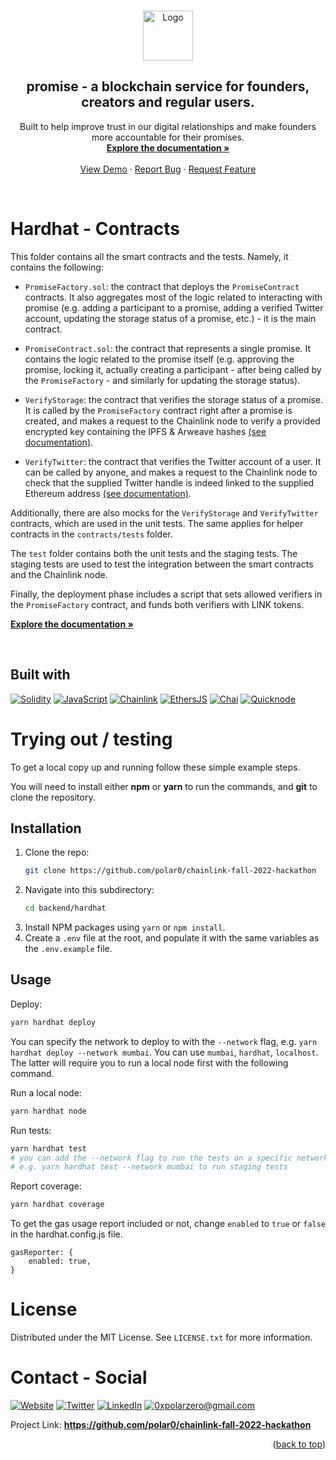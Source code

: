 <a name="readme-top"></a>

<!-- PROJECT LOGO -->
<br />
<div align="center">
  <a href="https://github.com/polar0/chainlink-fall-2022-hackathon">
    <img src="../resources/asset/logo.svg" alt="Logo" width="80" height="80">
  </a>

<h2 align="center"><b>promise</b> - a blockchain service for founders, creators and regular users.</h3>

  <p align="center">
    Built to help improve trust in our digital relationships and make founders more accountable for their promises.
    <br />
    <a href="https://docs.usepromise.xyz/"><strong>Explore the documentation »</strong></a>
    <br /><br />
    <a href="https://usepromise.xyz/">View Demo</a>
    ·
    <a href="https://github.com/polar0/chainlink-fall-2022-hackathon/tree/main/backend/hardhat/issues">Report Bug</a>
    ·
    <a href="https://github.com/polar0/chainlink-fall-2022-hackathon/tree/main/backend/hardhat/issues">Request Feature</a>
  </p>
</div>

<br />

<!-- ABOUT THE PROJECT -->

# Hardhat - Contracts

This folder contains all the smart contracts and the tests. Namely, it contains the following:

- `PromiseFactory.sol`: the contract that deploys the `PromiseContract` contracts. It also aggregates most of the logic related to interacting with promise (e.g. adding a participant to a promise, adding a verified Twitter account, updating the storage status of a promise, etc.) - it is the main contract.

- `PromiseContract.sol`: the contract that represents a single promise. It contains the logic related to the promise itself (e.g. approving the promise, locking it, actually creating a participant - after being called by the `PromiseFactory` - and similarly for updating the storage status).

- `VerifyStorage`: the contract that verifies the storage status of a promise. It is called by the `PromiseFactory` contract right after a promise is created, and makes a request to the Chainlink node to verify a provided encrypted key containing the IPFS & Arweave hashes <a href='https://docs.usepromise.xyz/chainlink-external-adapters/ipfs-and-arweave-verification'>(see documentation)</a>.

- `VerifyTwitter`: the contract that verifies the Twitter account of a user. It can be called by anyone, and makes a request to the Chainlink node to check that the supplied Twitter handle is indeed linked to the supplied Ethereum address <a href='https://docs.usepromise.xyz/chainlink-external-adapters/twitter-account-verification'>(see documentation)</a>.

Additionally, there are also mocks for the `VerifyStorage` and `VerifyTwitter` contracts, which are used in the unit tests. The same applies for helper contracts in the `contracts/tests` folder.

The `test` folder contains both the unit tests and the staging tests. The staging tests are used to test the integration between the smart contracts and the Chainlink node.

Finally, the deployment phase includes a script that sets allowed verifiers in the `PromiseFactory` contract, and funds both verifiers with LINK tokens.

<a href="https://docs.usepromise.xyz/"><strong>Explore the documentation »</strong></a>

<br />

## Built with

[![Solidity]](https://soliditylang.org/)
[![JavaScript]](https://developer.mozilla.org/fr/docs/Web/JavaScript)
[![Chainlink]](https://chain.link/)
[![EthersJS]](https://docs.ethers.io/v5/)
[![Chai]](https://www.chaijs.com/)
[![Quicknode]](https://www.quicknode.com/)

<!-- GETTING STARTED -->

<!----><a id="testing"></a>

# Trying out / testing

<p>To get a local copy up and running follow these simple example steps.</p>
<p>You will need to install either <strong>npm</strong> or <strong>yarn</strong> to run the commands, and <strong>git</strong> to clone the repository.</p>

## Installation

1. Clone the repo:
   ```sh
   git clone https://github.com/polar0/chainlink-fall-2022-hackathon
   ```
2. Navigate into this subdirectory:
   ```sh
   cd backend/hardhat
   ```
3. Install NPM packages using `yarn` or `npm install`.
4. Create a `.env` file at the root, and populate it with the same variables as the `.env.example` file.

## Usage

Deploy:

```sh
yarn hardhat deploy
```

You can specify the network to deploy to with the `--network` flag, e.g. `yarn hardhat deploy --network mumbai`. You can use `mumbai`, `hardhat`, `localhost`. The latter will require you to run a local node first with the following command.

Run a local node:

```sh
yarn hardhat node
```

Run tests:

```sh
yarn hardhat test
# you can add the --network flag to run the tests on a specific network
# e.g. yarn hardhat test --network mumbai to run staging tests
```

Report coverage:

```sh
yarn hardhat coverage
```

To get the gas usage report included or not, change `enabled` to `true` or `false` in the hardhat.config.js file.

```properties
gasReporter: {
    enabled: true,
}
```

# License

Distributed under the MIT License. See `LICENSE.txt` for more information.

<!----><a id="contact"></a>

# Contact - Social

[![Website][website]](https://polarzero.xyz/)
[![Twitter][twitter]](https://twitter.com/0xpolarzero/)
[![LinkedIn][linkedin]](https://www.linkedin.com/in/antton-lepretre/)
[![0xpolarzero@gmail.com][email]](mailto:0xpolarzero@gmail.com)

Project Link: <strong><a href="https://github.com/polar0/chainlink-fall-2022-hackathon">https://github.com/polar0/chainlink-fall-2022-hackathon</a></strong>

<p align="right">(<a href="#readme-top">back to top</a>)</p>

<!-- MARKDOWN LINKS & IMAGES -->
<!-- https://www.markdownguide.org/basic-syntax/#reference-style-links -->

[website]: https://img.shields.io/badge/website-000000?style=for-the-badge&logo=About.me&logoColor=white
[twitter]: https://img.shields.io/badge/Twitter-1DA1F2?style=for-the-badge&logo=twitter&logoColor=white
[linkedin]: https://img.shields.io/badge/LinkedIn-0077B5?style=for-the-badge&logo=linkedin&logoColor=white
[email]: https://img.shields.io/badge/0xpolarzero@gmail.com-D14836?style=for-the-badge&logo=gmail&logoColor=white
[solidity]: https://custom-icon-badges.demolab.com/badge/Solidity-3C3C3D?style=for-the-badge&logo=solidity&logoColor=white
[chainlink]: https://img.shields.io/badge/Chainlink-375BD2.svg?style=for-the-badge&logo=Chainlink&logoColor=white
[javascript]: https://img.shields.io/badge/JavaScript-F7DF1E.svg?style=for-the-badge&logo=JavaScript&logoColor=black
[ethersjs]: https://custom-icon-badges.demolab.com/badge/Ethers.js-29349A?style=for-the-badge&logo=ethers&logoColor=white
[hardhat]: https://custom-icon-badges.demolab.com/badge/Hardhat-181A1F?style=for-the-badge&logo=hardhat
[chai]: https://img.shields.io/badge/Chai-A30701.svg?style=for-the-badge&logo=Chai&logoColor=white
[quicknode]: https://custom-icon-badges.demolab.com/badge/Quicknode-49A1D1?style=for-the-badge&logo=quicknode-&logoColor=white
